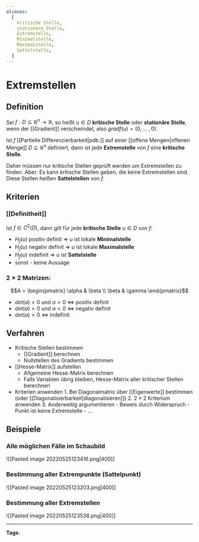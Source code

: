 ```yaml
---
aliases:
  [
    kritische Stelle,
    stationäre Stelle,
    Extremstelle,
    Minimalstelle,
    Maximalstelle,
    Sattelstelle,
  ]
---
```


# Extremstellen

## Definition

Sei $f: D \subseteq \mathbb{R}^{n}\to \mathbb{R}$, so heißt $u \in D$ **kritische Stelle** oder **stationäre Stelle**, wenn der [[Gradient]] verschwindet, also $grad f(u) = (0, \; \dots \; , 0)$.

Ist $f$ [[Partielle Differenzierbarkeit|pdb.]] auf einer [[offene Mengen|offenen Menge]] $D \subseteq \mathbb{R}^{n}$ definiert, dann ist jede **Extremstelle** von $f$ eine **kritische Stelle**.

Daher müssen nur kritische Stellen geprüft werden um Extremstellen zu finden.
Aber: Es kann kritische Stellen geben, die keine Extremstellen sind. Diese Stellen heißen **Sattelstellen** von $f$.

## Kriterien

### [[Definitheit]]

Ist $f \in C^{2}(D)$, dann gilt für jede **kritische Stelle** $u \in D$ von $f$:

- $H_{f}(u)$ positiv definit $\Rightarrow$ $u$ ist lokale **Minimalstelle**
- $H_{f}(u)$ negativ definit $\Rightarrow$ $u$ ist lokale **Maximalstelle**
- $H_{f}(u)$ indefinit $\Rightarrow$ $u$ ist **Sattelstelle**
- sonst - keine Aussage

### $2 \times 2$ Matrizen:

$$A = \begin{pmatrix} \alpha  & \beta \\ \beta  & \gamma \end{pmatrix}$$

- $det(a) > 0$ und $\alpha > 0$ $\Leftrightarrow$ positiv definit
- $det(a) > 0$ und $\alpha < 0$ $\Leftrightarrow$ negativ definit
- $det(a) < 0$ $\Leftrightarrow$ indefinit

## Verfahren

- Kritische Stellen bestimmen
  - [[Gradient]] berechnen
  - Nullstellen des Gradients bestimmen
- [[Hesse-Matrix]] aufstellen
  - Allgemeine Hesse-Matrix berechnen
  - Falls Variablen übrig bleiben, Hesse-Matrix aller kritischer Stellen berechnen
- Kriterien anwenden 1. Bei Diagonalmatrix über [[Eigenwerte]] bestimmen (oder [[Diagonalisierbarkeit|diagonalisieren]]) 2. $2\times2$ Kriterium anwenden 3. Anderweitig argumentieren - Beweis durch Widerspruch - Punkt ist keine Extremstelle - $\dots$

## Beispiele

### Alle möglichen Fälle im Schaubild

![[Pasted image 20220525123416.png|400]]

### Bestimmung aller Extrempunkte (Sattelpunkt)

![[Pasted image 20220525123203.png|400]]

### Bestimmung aller Extremstellen

![[Pasted image 20220525123538.png|400]]

---

**Tags**:

